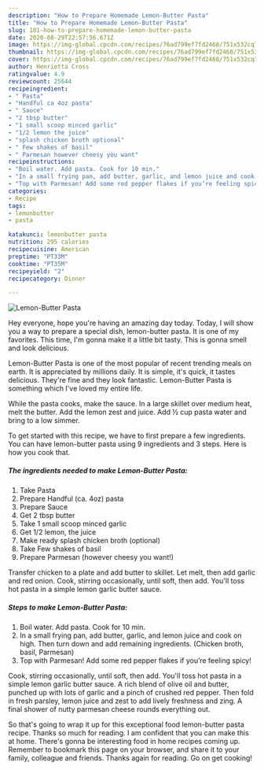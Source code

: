 ```yaml
---
description: "How to Prepare Homemade Lemon-Butter Pasta"
title: "How to Prepare Homemade Lemon-Butter Pasta"
slug: 101-how-to-prepare-homemade-lemon-butter-pasta
date: 2020-08-29T22:57:56.671Z
image: https://img-global.cpcdn.com/recipes/76ad799ef7fd2468/751x532cq70/lemon-butter-pasta-recipe-main-photo.jpg
thumbnail: https://img-global.cpcdn.com/recipes/76ad799ef7fd2468/751x532cq70/lemon-butter-pasta-recipe-main-photo.jpg
cover: https://img-global.cpcdn.com/recipes/76ad799ef7fd2468/751x532cq70/lemon-butter-pasta-recipe-main-photo.jpg
author: Henrietta Cross
ratingvalue: 4.9
reviewcount: 25644
recipeingredient:
- " Pasta"
- "Handful ca 4oz pasta"
- " Sauce"
- "2 tbsp butter"
- "1 small scoop minced garlic"
- "1/2 lemon the juice"
- "splash chicken broth optional"
- " Few shakes of basil"
- " Parmesan however cheesy you want"
recipeinstructions:
- "Boil water. Add pasta. Cook for 10 min."
- "In a small frying pan, add butter, garlic, and lemon juice and cook on high. Then turn down and add remaining ingredients. (Chicken broth, basil, Parmesan)"
- "Top with Parmesan! Add some red pepper flakes if you’re feeling spicy!"
categories:
- Recipe
tags:
- lemonbutter
- pasta

katakunci: lemonbutter pasta 
nutrition: 295 calories
recipecuisine: American
preptime: "PT33M"
cooktime: "PT35M"
recipeyield: "2"
recipecategory: Dinner

---
```



![Lemon-Butter Pasta](https://img-global.cpcdn.com/recipes/76ad799ef7fd2468/751x532cq70/lemon-butter-pasta-recipe-main-photo.jpg)

Hey everyone, hope you're having an amazing day today. Today, I will show you a way to prepare a special dish, lemon-butter pasta. It is one of my favorites. This time, I'm gonna make it a little bit tasty. This is gonna smell and look delicious.

Lemon-Butter Pasta is one of the most popular of recent trending meals on earth. It is appreciated by millions daily. It is simple, it's quick, it tastes delicious. They're fine and they look fantastic. Lemon-Butter Pasta is something which I've loved my entire life.

While the pasta cooks, make the sauce. In a large skillet over medium heat, melt the butter. Add the lemon zest and juice. Add ½ cup pasta water and bring to a low simmer.


To get started with this recipe, we have to first prepare a few ingredients. You can have lemon-butter pasta using 9 ingredients and 3 steps. Here is how you cook that.

<!--inarticleads1-->

##### The ingredients needed to make Lemon-Butter Pasta:

1. Take  Pasta
1. Prepare Handful (ca. 4oz) pasta
1. Prepare  Sauce
1. Get 2 tbsp butter
1. Take 1 small scoop minced garlic
1. Get 1/2 lemon, the juice
1. Make ready splash chicken broth (optional)
1. Take  Few shakes of basil
1. Prepare  Parmesan (however cheesy you want!)


Transfer chicken to a plate and add butter to skillet. Let melt, then add garlic and red onion. Cook, stirring occasionally, until soft, then add. You&#39;ll toss hot pasta in a simple lemon garlic butter sauce. 

<!--inarticleads2-->

##### Steps to make Lemon-Butter Pasta:

1. Boil water. Add pasta. Cook for 10 min.
1. In a small frying pan, add butter, garlic, and lemon juice and cook on high. Then turn down and add remaining ingredients. (Chicken broth, basil, Parmesan)
1. Top with Parmesan! Add some red pepper flakes if you’re feeling spicy!


Cook, stirring occasionally, until soft, then add. You&#39;ll toss hot pasta in a simple lemon garlic butter sauce. A rich blend of olive oil and butter, punched up with lots of garlic and a pinch of crushed red pepper. Then fold in fresh parsley, lemon juice and zest to add lively freshness and zing. A final shower of nutty parmesan cheese rounds everything out. 

So that's going to wrap it up for this exceptional food lemon-butter pasta recipe. Thanks so much for reading. I am confident that you can make this at home. There's gonna be interesting food in home recipes coming up. Remember to bookmark this page on your browser, and share it to your family, colleague and friends. Thanks again for reading. Go on get cooking!
